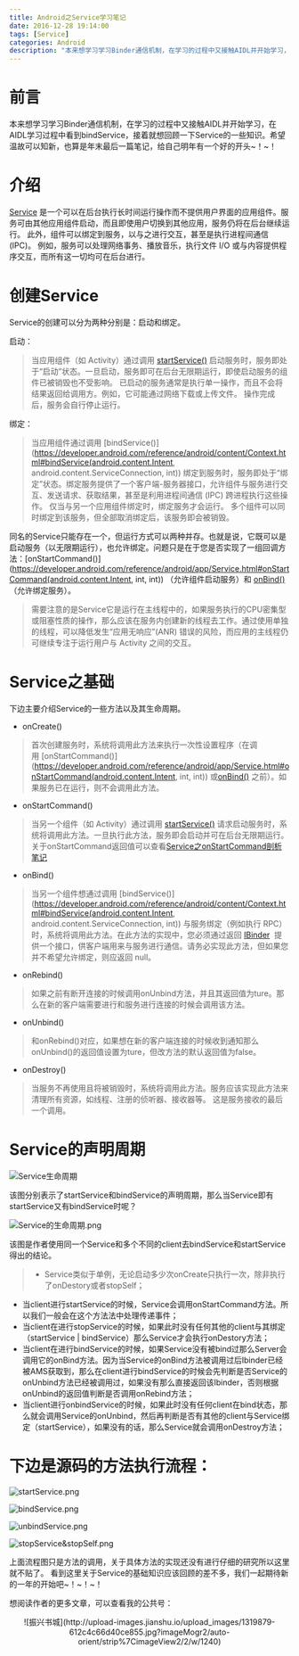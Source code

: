 ```yaml
---
title: Android之Service学习笔记
date: 2016-12-28 19:14:00
tags: [Service]
categories: Android
description: "本来想学习学习Binder通信机制，在学习的过程中又接触AIDL并开始学习，在AIDL学习过程中看到bindService，接着就想回顾一下Service的一些知识。希望温故可以知新，也算是年末最后一篇笔记，给自己明年有一个好的开头~！~！"
---
```

前言
===
本来想学习学习Binder通信机制，在学习的过程中又接触AIDL并开始学习，在AIDL学习过程中看到bindService，接着就想回顾一下Service的一些知识。希望温故可以知新，也算是年末最后一篇笔记，给自己明年有一个好的开头~！~！

介绍
====
[Service](https://developer.android.com/reference/android/app/Service.html) 是一个可以在后台执行长时间运行操作而不提供用户界面的应用组件。服务可由其他应用组件启动，而且即使用户切换到其他应用，服务仍将在后台继续运行。 此外，组件可以绑定到服务，以与之进行交互，甚至是执行进程间通信 (IPC)。 例如，服务可以处理网络事务、播放音乐，执行文件 I/O 或与内容提供程序交互，而所有这一切均可在后台进行。

创建Service
====
Service的创建可以分为两种分别是：启动和绑定。

启动：
> 当应用组件（如 Activity）通过调用 [startService()](https://developer.android.com/reference/android/content/Context.html#startService(android.content.Intent)) 启动服务时，服务即处于“启动”状态。一旦启动，服务即可在后台无限期运行，即使启动服务的组件已被销毁也不受影响。 已启动的服务通常是执行单一操作，而且不会将结果返回给调用方。例如，它可能通过网络下载或上传文件。 操作完成后，服务会自行停止运行。

绑定：
> 当应用组件通过调用 [bindService()](https://developer.android.com/reference/android/content/Context.html#bindService(android.content.Intent, android.content.ServiceConnection, int)) 绑定到服务时，服务即处于“绑定”状态。绑定服务提供了一个客户端-服务器接口，允许组件与服务进行交互、发送请求、获取结果，甚至是利用进程间通信 (IPC) 跨进程执行这些操作。 仅当与另一个应用组件绑定时，绑定服务才会运行。 多个组件可以同时绑定到该服务，但全部取消绑定后，该服务即会被销毁。

同名的Service只能存在一个，但运行方式可以两种并存。也就是说，它既可以是启动服务（以无限期运行），也允许绑定。问题只是在于您是否实现了一组回调方法：[onStartCommand()](https://developer.android.com/reference/android/app/Service.html#onStartCommand(android.content.Intent, int, int)) （允许组件启动服务）和 [onBind()](https://developer.android.com/reference/android/app/Service.html#onBind(android.content.Intent)) （允许绑定服务）。

> 需要注意的是Service它是运行在主线程中的，如果服务执行的CPU密集型或阻塞性质的操作，那么应该在服务内创建新的线程去工作。通过使用单独的线程，可以降低发生“应用无响应”(ANR) 错误的风险，而应用的主线程仍可继续专注于运行用户与 Activity 之间的交互。


Service之基础
====
下边主要介绍Service的一些方法以及其生命周期。
* onCreate()

> 首次创建服务时，系统将调用此方法来执行一次性设置程序（在调用 [onStartCommand()](https://developer.android.com/reference/android/app/Service.html#onStartCommand(android.content.Intent, int, int)) 或[onBind()](https://developer.android.com/reference/android/app/Service.html#onBind(android.content.Intent)) 之前）。如果服务已在运行，则不会调用此方法。

* onStartCommand()

> 当另一个组件（如 Activity）通过调用 [startService()](https://developer.android.com/reference/android/content/Context.html#startService(android.content.Intent)) 请求启动服务时，系统将调用此方法。一旦执行此方法，服务即会启动并可在后台无限期运行。
关于onStartCommand返回值可以查看[Service之onStartCommand剖析笔记](http://dandanlove.com/2016/12/28/onStartCommand/)

* onBind()

> 当另一个组件想通过调用 [bindService()](https://developer.android.com/reference/android/content/Context.html#bindService(android.content.Intent, android.content.ServiceConnection, int)) 与服务绑定（例如执行 RPC）时，系统将调用此方法。在此方法的实现中，您必须通过返回 [IBinder](https://developer.android.com/reference/android/os/IBinder.html)
 提供一个接口，供客户端用来与服务进行通信。请务必实现此方法，但如果您并不希望允许绑定，则应返回 null。

* onRebind()

> 如果之前有断开连接的时候调用onUnbind方法，并且其返回值为ture。那么在新的客户端需要进行和服务进行连接的时候会调用该方法。

* onUnbind()

> 和onRebind()对应，如果想在新的客户端连接的时候收到通知那么onUnbind()的返回值设置为ture，但改方法的默认返回值为false。

* onDestroy()
> 当服务不再使用且将被销毁时，系统将调用此方法。服务应该实现此方法来清理所有资源，如线程、注册的侦听器、接收器等。 这是服务接收的最后一个调用。

Service的声明周期
===
![Service生命周期](https://developer.android.com/images/service_lifecycle.png)

该图分别表示了startService和bindService的声明周期，那么当Service即有startService又有bindService时呢？

![Service的生命周期.png](http://upload-images.jianshu.io/upload_images/1319879-75e2dd7f28a2ded2.png?imageMogr2/auto-orient/strip%7CimageView2/2/w/1240)

该图是作者使用同一个Service和多个不同的client去bindService和startService得出的结论。

> * Service类似于单例，无论启动多少次onCreate只执行一次，除非执行了onDestory或者stopSelf；
* 当client进行startService的时候，Service会调用onStartCommand方法。所以我们一般会在这个方法法中处理传递事件；
* 当client在进行stopService的时候，如果此时没有任何其他的client与其绑定（startService | bindService）那么Service才会执行onDestory方法；
* 当client在进行bindService的时候，如果Service没有被bind过那么Server会调用它的onBind方法。因为当Service的onBind方法被调用过后Ibinder已经被AMS获取到，那么在client进行bindService的时候会先判断是否Service的onUnbind方法已经被调用过，如果没有那么直接返回该Ibinder，否则根据onUnbind的返回值判断是否调用onRebind方法；
* 当client进行onbindService的时候，如果此时没有任何client在bind状态，那么就会调用Service的onUnbind，然后再判断是否有其他的client与Service绑定（startService），如果没有的话，那么Service就会调用onDestroy方法；

下边是源码的方法执行流程：
===

![startService.png](http://upload-images.jianshu.io/upload_images/1319879-7184a2c6402fe367.png?imageMogr2/auto-orient/strip%7CimageView2/2/w/1240)



![bindService.png](http://upload-images.jianshu.io/upload_images/1319879-c7cb6e59eee2de3b.png?imageMogr2/auto-orient/strip%7CimageView2/2/w/1240)



![unbindService.png](http://upload-images.jianshu.io/upload_images/1319879-57eda9c3c8bf69ef.png?imageMogr2/auto-orient/strip%7CimageView2/2/w/1240)



![stopService&stopSelf.png](http://upload-images.jianshu.io/upload_images/1319879-a4e636e86d0134cb.png?imageMogr2/auto-orient/strip%7CimageView2/2/w/1240)

上面流程图只是方法的调用，关于具体方法的实现还没有进行仔细的研究所以这里就不贴了。
看到这里关于Service的基础知识应该回顾的差不多，我们一起期待新的一年的开始吧~！~！~！

想阅读作者的更多文章，可以查看我的公共号：

<center>![振兴书城](http://upload-images.jianshu.io/upload_images/1319879-612c4c66d40ce855.jpg?imageMogr2/auto-orient/strip%7CimageView2/2/w/1240)</center>